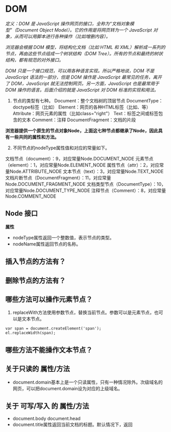 # DOM 
*定义：DOM 是 JavaScript 操作网页的接口，全称为“文档对象模型”（Document Object Model）。它的作用是将网页转为一个 JavaScript 对象，从而可以用脚本进行各种操作（比如增删内容）。*

*浏览器会根据 DOM 模型，将结构化文档（比如 HTML 和 XML）解析成一系列的节点，再由这些节点组成一个树状结构（DOM Tree）。所有的节点和最终的树状结构，都有规范的对外接口。*

*DOM 只是一个接口规范，可以用各种语言实现。所以严格地说，DOM 不是 JavaScript 语法的一部分，但是 DOM 操作是 JavaScript 最常见的任务，离开了 DOM，JavaScript 就无法控制网页。另一方面，JavaScript 也是最常用于 DOM 操作的语言。后面介绍的就是 JavaScript 对 DOM 标准的实现和用法。*


1. 节点的类型有七种。
Document：整个文档树的顶层节点
DocumentType：doctype标签（比如<!DOCTYPE html>）
Element：网页的各种HTML标签（比如<body>、<a>等）
Attribute：网页元素的属性（比如class="right"）
Text：标签之间或标签包含的文本
Comment：注释
DocumentFragment：文档的片段

**浏览器提供一个原生的节点对象Node，上面这七种节点都继承了Node，因此具有一些共同的属性和方法。**

2. 不同节点的nodeType属性值和对应的常量如下。

文档节点（document）：9，对应常量Node.DOCUMENT_NODE
元素节点（element）：1，对应常量Node.ELEMENT_NODE
属性节点（attr）：2，对应常量Node.ATTRIBUTE_NODE
文本节点（text）：3，对应常量Node.TEXT_NODE
文档片断节点（DocumentFragment）：11，对应常量Node.DOCUMENT_FRAGMENT_NODE
文档类型节点（DocumentType）：10，对应常量Node.DOCUMENT_TYPE_NODE
注释节点（Comment）：8，对应常量Node.COMMENT_NODE

## Node 接口
**属性**
- nodeType属性返回一个整数值，表示节点的类型。
- nodeName属性返回节点的名称。


## 插入节点的方法有？

## 删除节点的方法有？

## 哪些方法可以操作元素节点？
1. replaceWith方法使用参数节点，替换当前节点。参数可以是元素节点，也可以是文本节点。
```
var span = document.createElement('span');
el.replaceWidth(span);
```

## 哪些方法不能操作文本节点？

## 关于只读的 属性/方法
- document.domain基本上是一个只读属性，只有一种情况除外。次级域名的网页，可以把document.domain设为对应的上级域名。

## 关于 可写/写入 的 属性/方法
- document.body   document.head
- document.title属性返回当前文档的标题。默认情况下，返回<title>节点的值。但是该属性是可写的，一旦被修改，就返回修改后的值。
- document.open方法清除当前文档所有内容，使得文档处于可写状态，供document.write方法写入内容。
- nodeValue属性返回一个字符串，表示当前节点本身的文本值，该属性可读写。

## 返回 HTMLCollection 实例

```
document.links instanceof HTMLCollection // true
document.images instanceof HTMLCollection // true
document.forms instanceof HTMLCollection // true
document.embeds instanceof HTMLCollection // true
document.scripts instanceof HTMLCollection // true
document.getElementsByClassName()
document.getElementsByTagName()
```

## 动态的、实时反应的方法、属性

```
- document.getElementsByClassName()
- NodeList 实例可能是动态集合，也可能是静态集合。
- 目前，只有Node.childNodes返回的是一个动态集合，其他的 NodeList 都是静态集合。
```

## 考题
```
var allDiv = document.querySelectorAll('div')
allDiv.length // 假设是 2
document.body.appendChild(  document.createElement('div')  )
allDiv.length // 请问现在 length 的值是多少？？？
```

** 这个考题考的是 querySelectorAll() 这个方法是否是动态的。注意，它不是动态的。 **

## 其他
- 浏览器原生提供document节点，代表整个文档。
- 所有 DOM 节点对象都继承了 Node 接口，拥有一些共同的属性和方法。这是 DOM 操作的基础。
- nodeValue属性返回一个字符串，表示当前节点本身的文本值，该属性可读写。只有文本节点（text）、注释节点（comment）和属性节点（attr）有文本值，因此这三类节点的nodeValue可以返回结果，其他类型的节点一律返回null。
- arguments 和 DOM API 获取的 elements 都是伪数组。原型链中没有 array.prototype
- innerText 就是全文本的，即便用户写了一个标签，也会把标签当文本代码解析；而 innerHTML 会解析 html 代码，千万不要使用。